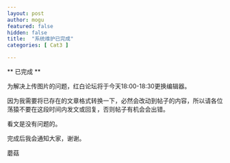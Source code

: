 ```yaml
---
layout: post
author: mogu
featured: false
hidden: false
title:  "系统维护已完成"
categories: [ Cat3 ]

---
```

** 已完成 **

为解决上传图片的问题，红白论坛将于今天18:00-18:30更换编辑器。

因为我需要将已存在的文章格式转换一下，必然会改动到帖子的内容，所以请各位荡猿不要在这段时间内发文或回复，否则帖子有机会会出错。

看文是没有问题的。

完成后我会通知大家，谢谢。

蘑菇
